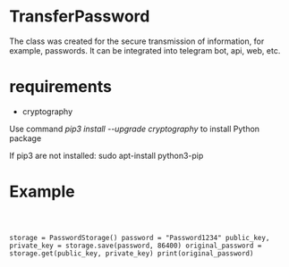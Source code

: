 # TransferPassword

The class was created for the secure transmission of information, for example, passwords. It can be integrated into telegram bot, api, web, etc.

# requirements
- cryptography

Use command *pip3 install --upgrade cryptography* to install Python package

If pip3 are not installed: sudo apt-install python3-pip

# Example
<code>
  
  storage = PasswordStorage()
  password = "Password1234"
  public_key, private_key = storage.save(password, 86400)
  original_password = storage.get(public_key, private_key)
  print(original_password)
  
</code>
